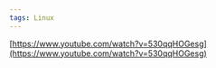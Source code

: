 ```yaml
---
tags: Linux
---
```

[https://www.youtube.com/watch?v=530qqHOGesg](https://www.youtube.com/watch?v=530qqHOGesg)